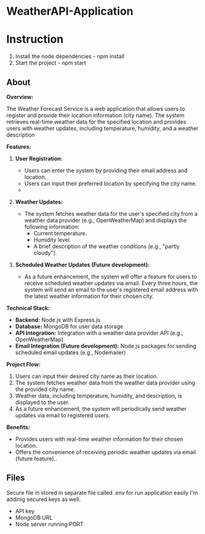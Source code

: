 # WeatherAPI-Application
# Instruction

 1. Install the node dependencies - npm install 
 2. Start the project - npm start

## About
**Overview:**

The Weather Forecast Service is a web application that allows users to register and provide their location information (city name). The system retrieves real-time weather data for the specified location and provides users with weather updates, including temperature, humidity, and a weather description

**Features:**

1.  **User Registration:**
    -   Users can enter the system by providing their email address and location.
    -   Users can input their preferred location by specifying the city name.
    - 
3.  **Weather Updates:**
    
    -   The system fetches weather data for the user's specified city from a weather data provider (e.g., OpenWeatherMap) and displays the following information:
        -   Current temperature.
        -   Humidity level.
        -   A brief description of the weather conditions (e.g., "partly cloudy").
4.  **Scheduled Weather Updates (Future development):**
    
    -   As a future enhancement, the system will offer a feature for users to receive scheduled weather updates via email. Every three hours, the system will send an email to the user's registered email address with the latest weather information for their chosen city.

**Technical Stack:**

-   **Backend:** Node.js with Express.js
-   **Database:** MongoDB for user data storage
-   **API Integration:** Integration with a weather data provider API (e.g., OpenWeatherMap)
-   **Email Integration (Future development):** Node.js packages for sending scheduled email updates (e.g., Nodemailer)

**Project Flow:**
1.  Users can input their desired city name as their location.
3.  The system fetches weather data from the weather data provider using the provided city name.
4.  Weather data, including temperature, humidity, and description, is displayed to the user.
5.  As a future enhancement, the system will periodically send weather updates via email to registered users.

**Benefits:**

-   Provides users with real-time weather information for their chosen location.
-   Offers the convenience of receiving periodic weather updates via email (future feature)..


##  Files

Secure file in stored in separate file  called .env   for run application easily I'm addinig secured keys as well.

 -  API key 
 -  MongoDB URL
 -  Node server running PORT
